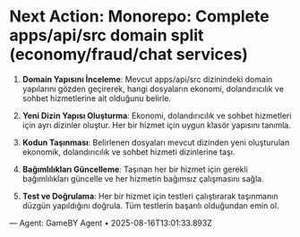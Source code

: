 # Next Action: Monorepo: Complete apps/api/src domain split (economy/fraud/chat services)

1. **Domain Yapısını İnceleme**: Mevcut apps/api/src dizinindeki domain yapılarını gözden geçirerek, hangi dosyaların ekonomi, dolandırıcılık ve sohbet hizmetlerine ait olduğunu belirle.

2. **Yeni Dizin Yapısı Oluşturma**: Ekonomi, dolandırıcılık ve sohbet hizmetleri için ayrı dizinler oluştur. Her bir hizmet için uygun klasör yapısını tanımla.

3. **Kodun Taşınması**: Belirlenen dosyaları mevcut dizinden yeni oluşturulan ekonomik, dolandırıcılık ve sohbet hizmeti dizinlerine taşı. 

4. **Bağımlılıkları Güncelleme**: Taşınan her bir hizmet için gerekli bağımlılıkları güncelle ve her hizmetin bağımsız çalışmasını sağla.

5. **Test ve Doğrulama**: Her bir hizmet için testleri çalıştırarak taşınmanın düzgün yapıldığını doğrula. Tüm testlerin başarılı olduğundan emin ol.

— Agent: GameBY Agent • 2025-08-16T13:01:33.893Z
